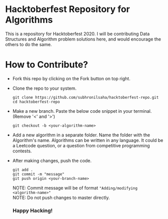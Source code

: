 # Hacktoberfest Repository for Algorithms

This is a repository for Hacktoberfest 2020. I will be contributing Data Structures and Algorithm problem solutions here, and would encourage the others to do the same.

# How to Contribute?

- Fork this repo by clicking on the Fork button on top right.

- Clone the repo to your system. 
  
  ```
  git clone https://github.com/subhronilsaha/hacktoberfest-repo.git
  cd hacktoberfest-repo
  ```
- Make a new branch. Paste the below code snippet in your terminal. (Remove '<' and '>')
  
  ```
  git checkout -b <your-algorithm-name>
  ```
  
- Add a new algorithm in a separate folder. Name the folder with the Algorithm's name. Algorithms can be written in any language. It could be a Leetcode question, or a question from competitive programming contests. 

- After making changes, push the code.
  
  ```
  git add .
  git commit -m "message"
  git push origin <your-branch-name>
  ```
  
  NOTE: Commit message will be of format ```"Adding/modifying <algorithm-name>"```
  <br />
  NOTE: Do not push changes to master directly.
  
  ### Happy Hacking!
  
